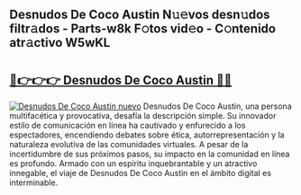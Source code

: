 ## Desnudos De Coco Austin N𝚞𝚎vos desn𝚞dos filtr𝚊dos - Parts-w8k F𝚘tos vid𝚎o - C𝚘ntenido atr𝚊ctivo W5wKL

# <h2><a href="http://mb1cf8.tromn.icu/?c=Desnudos+De+Coco+Austin">🔗👉👉👉 Desnudos De Coco Austin 🔗🔗</a></h2>

[![Desnudos De Coco Austin nuevo](https://i.imgur.com/pEAQMta.gif)](http://mb1cf8.tromn.icu/?c=Desnudos+De+Coco+Austin)
Desnudos De Coco Austin, una persona multifacética y provocativa, desafía la descripción simple. Su innovador estilo de comunicación en línea ha cautivado y enfurecido a los espectadores, encendiendo debates sobre ética, autorrepresentación y la naturaleza evolutiva de las comunidades virtuales. A pesar de la incertidumbre de sus próximos pasos, su impacto en la comunidad en línea es profundo. Armado con un espíritu inquebrantable y un atractivo innegable, el viaje de Desnudos De Coco Austin en el ámbito digital es interminable.
